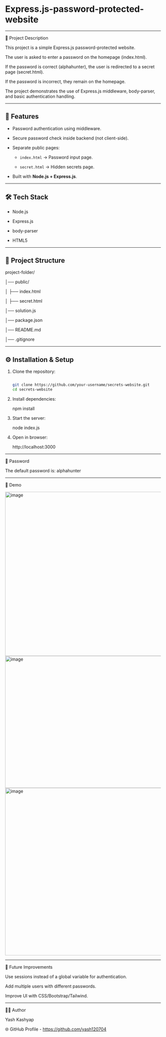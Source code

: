 # Express.js-password-protected-website

---

📌 Project Description

This project is a simple Express.js password-protected website.

The user is asked to enter a password on the homepage (index.html).

If the password is correct (alphahunter), the user is redirected to a secret page (secret.html).

If the password is incorrect, they remain on the homepage.

The project demonstrates the use of Express.js middleware, body-parser, and basic authentication handling.

---

## 🚀 Features

- Password authentication using middleware.
  
- Secure password check inside backend (not client-side).
  
- Separate public pages:
  
  - `index.html` → Password input page.
    
  - `secret.html` → Hidden secrets page.
    
- Built with **Node.js + Express.js**.

---

## 🛠️ Tech Stack

- Node.js
  
- Express.js
  
- body-parser
  
- HTML5

---

## 📂 Project Structure

project-folder/

│── public/

│ ├── index.html

│ ├── secret.html

│── solution.js

│── package.json

│── README.md

│── .gitignore

---


## ⚙️ Installation & Setup

1. Clone the repository:
   
   ```bash
   
   git clone https://github.com/your-username/secrets-website.git
   cd secrets-website

2. Install dependencies:

   npm install
   
4. Start the server:

   node index.js
   
6. Open in browser:

   http://localhost:3000

---

🔑 Password

The default password is:
alphahunter

---

📸 Demo

<img width="1182" height="531" alt="image" src="https://github.com/user-attachments/assets/087e89c1-efbb-42fa-87a7-7e54ed298a92" />

<img width="912" height="427" alt="image" src="https://github.com/user-attachments/assets/af11908a-eb25-4863-a2b9-174c5d9a6d79" />

<img width="1181" height="542" alt="image" src="https://github.com/user-attachments/assets/e2a8bca9-2306-4609-87c3-cc9234f3c511" />

---

📌 Future Improvements

Use sessions instead of a global variable for authentication.

Add multiple users with different passwords.

Improve UI with CSS/Bootstrap/Tailwind.

---

👨‍💻 Author

Yash Kashyap

🌐 GitHub Profile - https://github.com/yash120704


